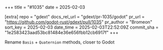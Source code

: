 +++
title = "#1035"
date = 2025-02-03

[extra]
repo = "gdext"
docs_rel_url = "gdext/pr-1035/godot"
pr_url = "https://github.com/godot-rust/gdext/pull/1035"
pr_author = "Bromeon"
sort_key = 2025-02-03
date_time = 2025-02-03T22:52:09Z
commit_sha = "1e2583423aad53bc81484e36e656fbb12cb6917f"
+++

Rename `Basis` + `Quaternion` methods, closer to Godot

